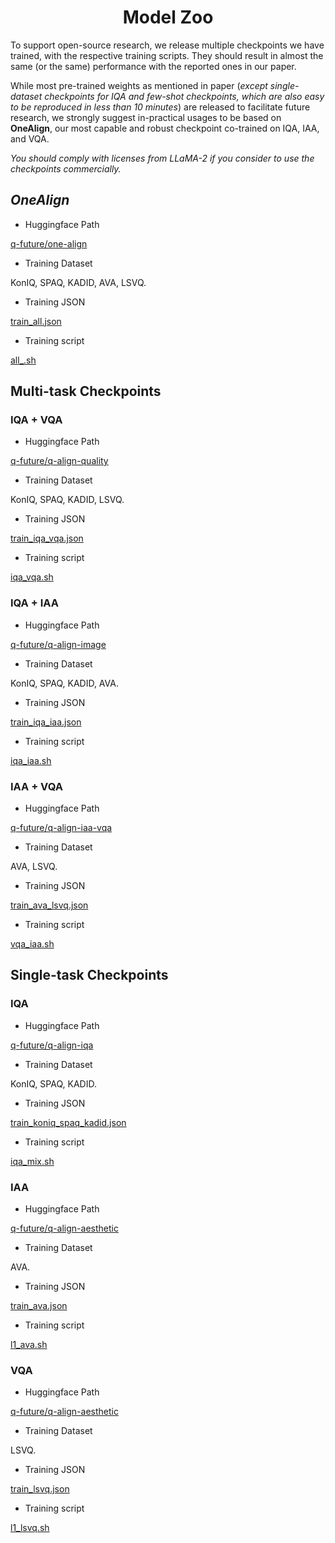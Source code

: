<div align="center">
  <h1>Model Zoo</h1> 
</div>

To support open-source research, we release multiple checkpoints we have trained, with the respective training scripts. They should result in almost the same (or the same) performance with the reported ones in our paper.

While most pre-trained weights as mentioned in paper (*except single-dataset checkpoints for IQA and few-shot checkpoints, which are also easy to be reproduced in less than 10 minutes*) are released to facilitate future research, we strongly suggest in-practical usages to be based on **OneAlign**, our most capable and robust checkpoint co-trained on IQA, IAA, and VQA.

*You should comply with licenses from LLaMA-2 if you consider to use the checkpoints commercially.*
    
## *OneAlign*

- Huggingface Path

[q-future/one-align](https://huggingface.co/q-future/one-align)

- Training Dataset

KonIQ, SPAQ, KADID, AVA, LSVQ.

- Training JSON

[train_all.json](../playground/data/training_sft/train_all.json)

- Training script

[all_.sh](../scripts/all_.sh)

## Multi-task Checkpoints

### IQA + VQA

- Huggingface Path

[q-future/q-align-quality](https://huggingface.co/q-future/q-align-quality)

- Training Dataset

KonIQ, SPAQ, KADID, LSVQ.

- Training JSON

[train_iqa_vqa.json](../playground/data/training_sft/train_iqa_vqa.json)

- Training script

[iqa_vqa.sh](../scripts/iqa_vqa.sh)


### IQA + IAA

- Huggingface Path

[q-future/q-align-image](https://huggingface.co/q-future/q-align-image)

- Training Dataset

KonIQ, SPAQ, KADID, AVA.

- Training JSON

[train_iqa_iaa.json](../playground/data/training_sft/train_iqa_iaa.json)

- Training script

[iqa_iaa.sh](../scripts/iqa_iaa.sh)

### IAA + VQA

- Huggingface Path

[q-future/q-align-iaa-vqa](https://huggingface.co/q-future/q-align-iaa-vqa)

- Training Dataset

AVA, LSVQ.

- Training JSON

[train_ava_lsvq.json](../playground/data/training_sft/train_ava_lsvq.json)

- Training script

[vqa_iaa.sh](../scripts/vqa_iaa.sh)

## Single-task Checkpoints

### IQA

- Huggingface Path

[q-future/q-align-iqa](https://huggingface.co/q-future/q-align-iqa)

- Training Dataset

KonIQ, SPAQ, KADID.

- Training JSON

[train_koniq_spaq_kadid.json](../playground/data/training_sft/train_koniq_spaq_kadid.json)

- Training script

[iqa_mix.sh](../scripts/iqa_mix.sh)


### IAA

- Huggingface Path

[q-future/q-align-aesthetic](https://huggingface.co/q-future/q-align-aesthetic)

- Training Dataset

AVA.

- Training JSON

[train_ava.json](../playground/data/training_sft/train_ava.json)

- Training script

[l1_ava.sh](../scripts/l1_ava.sh)

### VQA

- Huggingface Path

[q-future/q-align-aesthetic](https://huggingface.co/q-future/q-align-vqa)

- Training Dataset

LSVQ.

- Training JSON

[train_lsvq.json](../playground/data/training_sft/train_lsvq.json)

- Training script

[l1_lsvq.sh](../scripts/l1_lsvq.sh)



